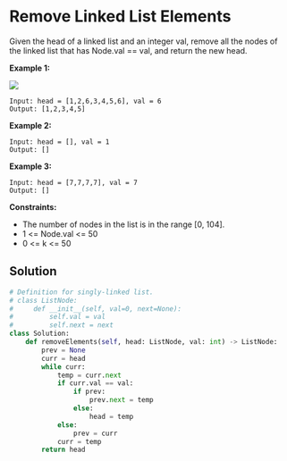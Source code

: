 <h1>Remove Linked List Elements</h1>

<p>
Given the head of a linked list and an integer val, remove all the nodes of the linked list that has Node.val == val, and return the new head.

</p>

<b>Example 1:</b>

<img src="https://assets.leetcode.com/uploads/2021/03/06/removelinked-list.jpg">

    Input: head = [1,2,6,3,4,5,6], val = 6
    Output: [1,2,3,4,5]
    
<b>Example 2:</b>

    Input: head = [], val = 1
    Output: []
    
<b>Example 3:</b>

    Input: head = [7,7,7,7], val = 7
    Output: []

<b>Constraints:</b>

- The number of nodes in the list is in the range [0, 104].
- 1 <= Node.val <= 50
- 0 <= k <= 50

<h2>Solution</h2>

```python
# Definition for singly-linked list.
# class ListNode:
#     def __init__(self, val=0, next=None):
#         self.val = val
#         self.next = next
class Solution:
    def removeElements(self, head: ListNode, val: int) -> ListNode:
        prev = None
        curr = head
        while curr:
            temp = curr.next
            if curr.val == val:
                if prev:
                    prev.next = temp
                else:
                    head = temp
            else:
                prev = curr
            curr = temp
        return head
```
